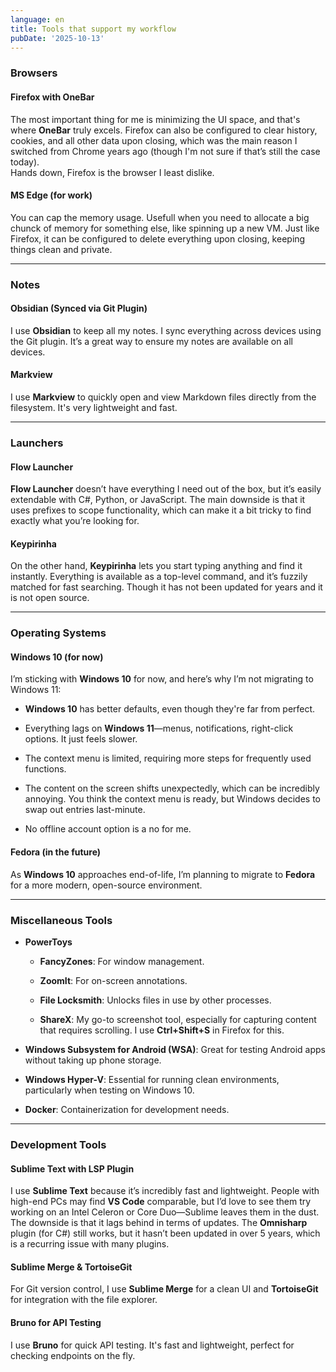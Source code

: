 ```yaml
---
language: en
title: Tools that support my workflow
pubDate: '2025-10-13'
---
```

### **Browsers**

#### **Firefox with OneBar**

The most important thing for me is minimizing the UI space, and that's where **OneBar** truly excels.
Firefox can also be configured to clear history, cookies, and all other data upon closing, which was the main reason I switched from Chrome years ago (though I'm not sure if that’s still the case today).  
Hands down, Firefox is the browser I least dislike.

#### **MS Edge (for work)**

You can cap the memory usage. Usefull when you need to allocate a big chunck of memory for something else, like spinning up a new VM.
Just like Firefox, it can be configured to delete everything upon closing, keeping things clean and private.


---

### **Notes**

#### **Obsidian (Synced via Git Plugin)**

I use **Obsidian** to keep all my notes. I sync everything across devices using the Git plugin.
It’s a great way to ensure my notes are available on all devices.

#### **Markview**

I use **Markview** to quickly open and view Markdown files directly from the filesystem.
It's very lightweight and fast.


---

### **Launchers**

#### **Flow Launcher**

**Flow Launcher** doesn’t have everything I need out of the box, but it’s easily extendable with C#, Python, or JavaScript.
The main downside is that it uses prefixes to scope functionality, which can make it a bit tricky to find exactly what you’re looking for.

#### **Keypirinha**

On the other hand, **Keypirinha** lets you start typing anything and find it instantly.
Everything is available as a top-level command, and it’s fuzzily matched for fast searching.
Though it has not been updated for years and it is not open source.


---

### **Operating Systems**

#### **Windows 10 (for now)**

I’m sticking with **Windows 10** for now, and here’s why I’m not migrating to Windows 11:

- **Windows 10** has better defaults, even though they're far from perfect.
    
- Everything lags on **Windows 11**—menus, notifications, right-click options. It just feels slower.
    
- The context menu is limited, requiring more steps for frequently used functions.
    
- The content on the screen shifts unexpectedly, which can be incredibly annoying. You think the context menu is ready, but Windows decides to swap out entries last-minute.
    
- No offline account option is a no for me.
    

#### **Fedora (in the future)**

As **Windows 10** approaches end-of-life, I’m planning to migrate to **Fedora** for a more modern, open-source environment.


---

### **Miscellaneous Tools**

- **PowerToys**
    
    - **FancyZones**: For window management.
        
    - **ZoomIt**: For on-screen annotations.
        
    - **File Locksmith**: Unlocks files in use by other processes.
        
    - **ShareX**: My go-to screenshot tool, especially for capturing content that requires scrolling. I use **Ctrl+Shift+S** in Firefox for this.
        
- **Windows Subsystem for Android (WSA)**: Great for testing Android apps without taking up phone storage.
    
- **Windows Hyper-V**: Essential for running clean environments, particularly when testing on Windows 10.
    
- **Docker**: Containerization for development needs.
    

---

### **Development Tools**

#### **Sublime Text with LSP Plugin**

I use **Sublime Text** because it’s incredibly fast and lightweight. People with high-end PCs may find **VS Code** comparable, but I’d love to see them try working on an Intel Celeron or Core Duo—Sublime leaves them in the dust.  
The downside is that it lags behind in terms of updates. The **Omnisharp** plugin (for C#) still works, but it hasn’t been updated in over 5 years, which is a recurring issue with many plugins.

#### **Sublime Merge & TortoiseGit**

For Git version control, I use **Sublime Merge** for a clean UI and **TortoiseGit** for integration with the file explorer.

#### **Bruno for API Testing**

I use **Bruno** for quick API testing. It's fast and lightweight, perfect for checking endpoints on the fly.